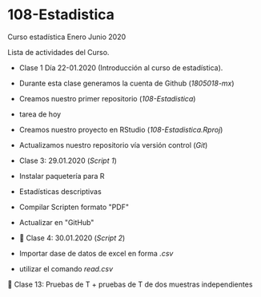 # 108-Estadistica
Curso estadística Enero Junio 2020

Lista de actividades del Curso.

+ Clase 1 Día 22-01.2020 (Introducción al curso de estadística).
 + Durante esta clase generamos la cuenta de Github (*1805018-mx*)
 + Creamos nuestro primer repositorio (*108-Estadistica*)
 
 + tarea de hoy
 + Creamos nuestro proyecto en RStudio (*108-Estadistica.Rproj*)
 + Actualizamos nuestro repositorio vía versión control (*Git*)

 + Clase 3: 29.01.2020 (*Script 1*)
  + Instalar paquetería para R
  + Estadísticas descriptivas
  + Compilar Scripten formato "PDF"
  + Actualizar en "GitHub"
  
  + :paperclip: Clase 4: 30.01.2020 (*Script 2*)
   + Importar dase de datos de excel en forma *.csv*
   + utilizar el comando *read.csv*
   
   
   
   
   
   
   
   
   
   :paperclip: Clase 13: Pruebas de T
    +  pruebas de T de dos muestras independientes

